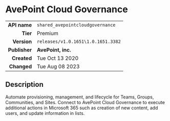 # AvePoint Cloud Governance
| | |
|-:|-|
|**API name**|`shared_avepointcloudgovernance`|
|**Tier**|Premium|
|**Version**|`releases/v1.0.1651\1.0.1651.3382`|
|**Publisher**|**AvePoint, inc.**|
|**Created**|Tue Oct 13 2020|
|**Changed**|Tue Aug 08 2023|

## Description
Automate provisioning, management, and lifecycle for Teams, Groups, Communities, and Sites.  Connect to AvePoint Cloud Governance to execute additional actions in Microsoft 365 such as creation of new content, add users, and update information in lists.
